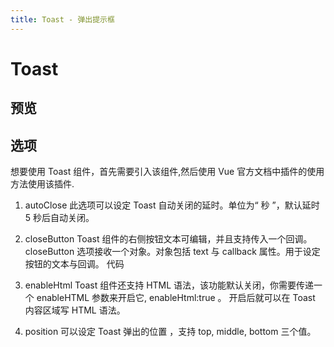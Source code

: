 ```yaml
---
title: Toast - 弹出提示框
---
```


# Toast

## 预览
<ClientOnly>
<toast-demo></toast-demo>
</ClientOnly>

 
## 选项
想要使用 Toast 组件，首先需要引入该组件,然后使用 Vue 官方文档中插件的使用方法使用该插件.

1. autoClose 
此选项可以设定 Toast 自动关闭的延时。单位为“ 秒 ”，默认延时 5 秒后自动关闭。

2. closeButton
Toast 组件的右侧按钮文本可编辑，并且支持传入一个回调。 closeButton 选项接收一个对象。对象包括 text 与 callback 属性。用于设定按钮的文本与回调。
代码

3. enableHtml
Toast 组件还支持 HTML 语法，该功能默认关闭，你需要传递一个 enableHTML 参数来开启它, enableHtml:true 。 开启后就可以在 Toast 内容区域写 HTML 语法。

4. position
可以设定 Toast 弹出的位置 ，支持 top, middle, bottom 三个值。
